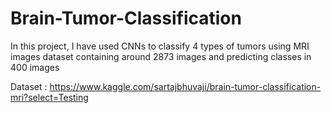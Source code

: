 # Brain-Tumor-Classification
In this project, I have used CNNs to classify 4 types of tumors using MRI images dataset containing around 2873 images and predicting classes in 400 images

Dataset : https://www.kaggle.com/sartajbhuvaji/brain-tumor-classification-mri?select=Testing
